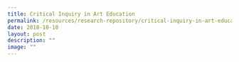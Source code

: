 ```yaml
---
title: Critical Inquiry in Art Education
permalink: /resources/research-repository/critical-inquiry-in-art-education/
date: 2018-10-10
layout: post
description: ""
image: ""
---
```

